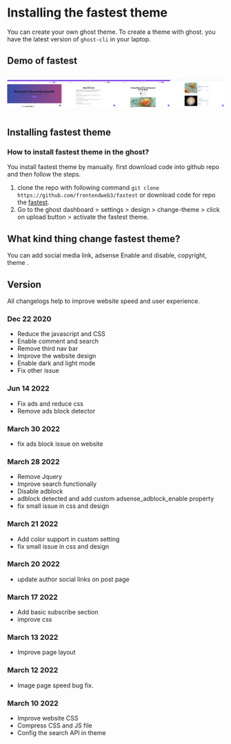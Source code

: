# Installing the fastest theme

You can create your own ghost theme. To create a theme with ghost. you have the latest version of `ghost-cli` in your laptop.

## Demo of fastest

<div style="display:flex;">

![ScreenShot](./assets/demo.png)

---

![ScreenShot](./assets/demo-2.png)

---

![ScreenShot](./assets/demo-3.png)

---

![ScreenShot](./assets/demo-4.png)

</div>

## Installing fastest theme

### How to install fastest theme in the ghost?

You install fastest theme by manually. first download code into github repo and then follow the steps.

1. clone the repo with following command `git clone https://github.com/frontendweb3/fastest` or download code for repo the [fastest](https://github.com/frontendweb3/fastest).
2. Go to the ghost dashboard > settings > design > change-theme > click on upload button > activate the fastest theme.

## What kind thing change fastest theme?

You can add social media link, adsense Enable and disable, copyright, theme .

## Version

All changelogs help to improve website speed and user experience.

### Dec 22 2020

* Reduce the javascript and CSS
* Enable comment and search
* Remove third nav bar
* Improve the website design
* Enable dark and light mode
* Fix other issue

### Jun 14 2022

* Fix ads and reduce css
* Remove ads block detector

### March 30 2022

* fix ads block issue on website

### March 28 2022

* Remove Jquery
* Improve search functionally
* Disable adblock
* adblock detected and add custom adsense_adblock_enable property
* fix small issue in css and design

### March 21 2022

* Add color support in custom setting
* fix small issue in css and design

### March 20 2022

* update author social links on post page

### March 17 2022

* Add basic subscribe section
* improve css

### March 13 2022

* Improve page layout

### March 12 2022

* Image page speed bug fix.

### March 10 2022

* Improve website CSS
* Compress CSS and JS file
* Config the search API  in theme
